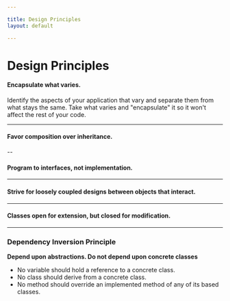 ```yaml
---

title: Design Principles
layout: default

---
```


# Design Principles

#### Encapsulate what varies.
Identify the aspects of your application that vary and separate them from what stays the same.
Take what varies and "encapsulate" it so it won't affect the rest of your code.

---

#### Favor composition over inheritance.

--

#### Program to interfaces, not implementation.

---

#### Strive for loosely coupled designs between objects that interact.

---

#### Classes open for extension, but closed for modification.

---

### Dependency Inversion Principle
**Depend upon abstractions. Do not depend upon concrete classes**
- No variable should hold a reference to a concrete class.
- No class should derive from a concrete class.
- No method should override an implemented method of any of its based classes.
